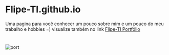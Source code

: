 # Flipe-TI.github.io
Uma pagina para você conhecer um pouco sobre mim e um pouco do meu trabalho e hobbies =) 
visualize também no link
<a href = "https://flipe-ti.github.io/">Flipe-TI Portfólio</a>
#
![port](https://user-images.githubusercontent.com/68780083/114945854-7ab8b700-9e20-11eb-8e8b-95b3b38d099b.gif)